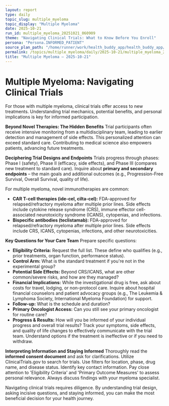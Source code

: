 ```yaml
---
layout: report
type: daily
topic_slug: multiple_myeloma
topic_display: "Multiple Myeloma"
date: 2025-10-21
run_id: multiple_myeloma_20251021_060909
theme: "Navigating Clinical Trials: What to Know Before You Enroll"
persona: "Persona.INFORMED_PATIENT"
source_plan_path: "/home/runner/work/health_buddy_app/health_buddy_app/.results/multiple_myeloma/weekly_plan/2025-10-20/plan.json"
permalink: /topics/multiple_myeloma/daily/2025-10-21/multiple_myeloma_20251021_060909/
title: "Multiple Myeloma — 2025-10-21"
---
```


# Multiple Myeloma: Navigating Clinical Trials

For those with multiple myeloma, clinical trials offer access to new treatments. Understanding trial mechanics, potential benefits, and personal implications is key for informed participation.

**Beyond Novel Therapies: The Hidden Benefits**
Trial participants often receive intensive monitoring from a multidisciplinary team, leading to earlier detection and management of side effects. This personalized attention can exceed standard care. Contributing to medical science also empowers patients, advancing future treatments.

**Deciphering Trial Designs and Endpoints**
Trials progress through phases: Phase I (safety), Phase II (efficacy, side effects), and Phase III (compares new treatment to standard care). Inquire about **primary and secondary endpoints** – the main goals and additional outcomes (e.g., Progression-Free Survival, Overall Survival, quality of life).

For multiple myeloma, novel immunotherapies are common:
*   **CAR T-cell therapies (ide-cel, cilta-cel):** FDA-approved for relapsed/refractory myeloma after multiple prior lines. Side effects include cytokine release syndrome (CRS), immune effector cell-associated neurotoxicity syndrome (ICANS), cytopenias, and infections.
*   **Bispecific antibodies (teclistamab):** FDA-approved for relapsed/refractory myeloma after multiple prior lines. Side effects include CRS, ICANS, cytopenias, infections, and other neurotoxicities.

**Key Questions for Your Care Team**
Prepare specific questions:
*   **Eligibility Criteria:** Request the full list. These define who qualifies (e.g., prior treatments, organ function, performance status).
*   **Control Arm:** What is the standard treatment if you're not in the experimental group?
*   **Potential Side Effects:** Beyond CRS/ICANS, what are other common/severe risks, and how are they managed?
*   **Financial Implications:** While the investigational drug is free, ask about costs for travel, lodging, or non-protocol care. Inquire about hospital financial counselors and patient advocacy groups (e.g., The Leukemia & Lymphoma Society, International Myeloma Foundation) for support.
*   **Follow-up:** What is the schedule and duration?
*   **Primary Oncologist Access:** Can you still see your primary oncologist for routine care?
*   **Progress & Results:** How will you be informed of your individual progress and overall trial results? Track your symptoms, side effects, and quality of life changes to effectively communicate with the trial team. Understand options if the treatment is ineffective or if you need to withdraw.

**Interpreting Information and Staying Informed**
Thoroughly read the **informed consent document** and ask for clarifications. Utilize ClinicalTrials.gov to search for trials. Use filters for location, phase, drug name, and disease status. Identify key contact information. Pay close attention to 'Eligibility Criteria' and 'Primary Outcome Measures' to assess personal relevance. Always discuss findings with your myeloma specialist.

Navigating clinical trials requires diligence. By understanding trial design, asking incisive questions, and staying informed, you can make the most beneficial decision for your health journey.

